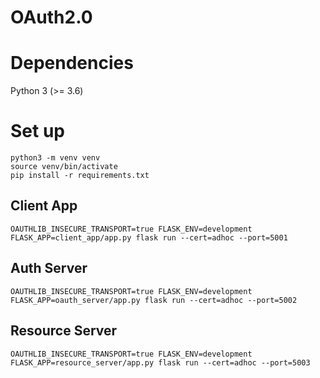 # OAuth2.0

# Dependencies
Python 3 (>= 3.6)

# Set up

```
python3 -m venv venv
source venv/bin/activate
pip install -r requirements.txt
```

## Client App
```
OAUTHLIB_INSECURE_TRANSPORT=true FLASK_ENV=development FLASK_APP=client_app/app.py flask run --cert=adhoc --port=5001
```

## Auth Server 
```
OAUTHLIB_INSECURE_TRANSPORT=true FLASK_ENV=development FLASK_APP=oauth_server/app.py flask run --cert=adhoc --port=5002
```

## Resource Server
```
OAUTHLIB_INSECURE_TRANSPORT=true FLASK_ENV=development FLASK_APP=resource_server/app.py flask run --cert=adhoc --port=5003
```

